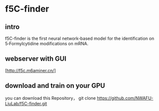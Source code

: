 # f5C-finder
## intro
f5C-finder is the first neural network-based model for the identification on 5‑Formylcytidine modifications on mRNA.

## webserver with GUI
[http://f5c.m6aminer.cn/]

## download and train on your GPU
you can download this Repository，
git clone https://github.com/NWAFU-LiuLab/f5C-finder.git
 
